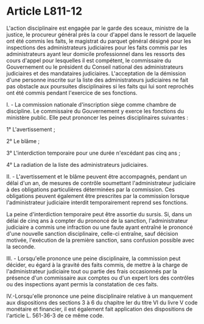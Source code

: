 # Article L811-12

<p>L'action disciplinaire est engagée par le garde des sceaux, ministre de la justice, le procureur général près la cour d'appel dans le ressort de laquelle ont été commis les faits, le magistrat du parquet général désigné pour les inspections des administrateurs judiciaires pour les faits commis par les administrateurs ayant leur domicile professionnel dans les ressorts des cours d'appel pour lesquelles il est compétent, le commissaire du Gouvernement ou le président du Conseil national des administrateurs judiciaires et des mandataires judiciaires. L'acceptation de la démission d'une personne inscrite sur la liste des administrateurs judiciaires ne fait pas obstacle aux poursuites disciplinaires si les faits qui lui sont reprochés ont été commis pendant l'exercice de ses fonctions. </p><p>I. - La commission nationale d'inscription siège comme chambre de discipline. Le commissaire du Gouvernement y exerce les fonctions du ministère public. Elle peut prononcer les peines disciplinaires suivantes :</p><p>1° L'avertissement ;</p><p>2° Le blâme ;</p><p>3° L'interdiction temporaire pour une durée n'excédant pas cinq ans ;</p><p>4° La radiation de la liste des administrateurs judiciaires.</p><p>II. - L'avertissement et le blâme peuvent être accompagnés, pendant un délai d'un an, de mesures de contrôle soumettant l'administrateur judiciaire à des obligations particulières déterminées par la commission. Ces obligations peuvent également être prescrites par la commission lorsque l'administrateur judiciaire interdit temporairement reprend ses fonctions.</p><p>La peine d'interdiction temporaire peut être assortie du sursis. Si, dans un délai de cinq ans à compter du prononcé de la sanction, l'administrateur judiciaire a commis une infraction ou une faute ayant entraîné le prononcé d'une nouvelle sanction disciplinaire, celle-ci entraîne, sauf décision motivée, l'exécution de la première sanction, sans confusion possible avec la seconde. </p><p>III. - Lorsqu'elle prononce une peine disciplinaire, la commission peut décider, eu égard à la gravité des faits commis, de mettre à la charge de l'administrateur judiciaire tout ou partie des frais occasionnés par la présence d'un commissaire aux comptes ou d'un expert lors des contrôles ou des inspections ayant permis la constatation de ces faits.</p><p>IV.-Lorsqu'elle prononce une peine disciplinaire relative à un manquement aux dispositions des sections 3 à 6 du chapitre Ier du titre VI du livre V code monétaire et financier, il est également fait application des dispositions de l'article L. 561-36-3 de ce même code. </p>